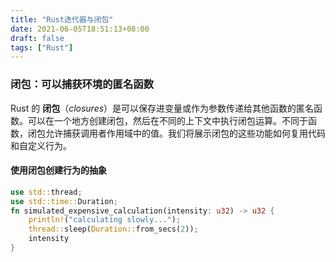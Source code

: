 ```yaml
---
title: "Rust迭代器与闭包"
date: 2021-06-05T18:51:13+08:00
draft: false
tags: ["Rust"]
---
```


### 闭包：可以捕获环境的匿名函数

Rust 的 **闭包**（*closures*）是可以保存进变量或作为参数传递给其他函数的匿名函数。可以在一个地方创建闭包，然后在不同的上下文中执行闭包运算。不同于函数，闭包允许捕获调用者作用域中的值。我们将展示闭包的这些功能如何复用代码和自定义行为。

#### 使用闭包创建行为的抽象

```rust
use std::thread;
use std::time::Duration;
fn simulated_expensive_calculation(intensity: u32) -> u32 {
    println!("calculating slowly...");
    thread::sleep(Duration::from_secs(2));
    intensity
}
```